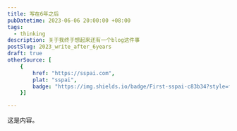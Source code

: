 ```yaml
---
title: 写在6年之后
pubDatetime: 2023-06-06 20:00:00 +08:00
tags:
  - thinking
description: 关于我终于想起来还有一个blog这件事
postSlug: 2023_write_after_6years
draft: true
otherSource: [
	{
		href: "https://sspai.com", 
		plat: "sspai", 
		badge: "https://img.shields.io/badge/First-sspai-c83b34?style=flat-square&logo=sspai"
	}]

---
```


这是内容。

